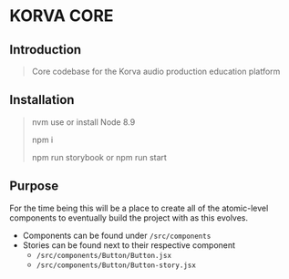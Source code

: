 # KORVA CORE

## Introduction

> Core codebase for the Korva audio production education platform

## Installation

> nvm use or install Node 8.9
>
> npm i
>
> npm run storybook or npm run start

## Purpose

For the time being this will be a place to create all of the atomic-level components to eventually build the project with as this evolves.

- Components can be found under `/src/components`
- Stories can be found next to their respective component
  - `/src/components/Button/Button.jsx`
  - `/src/components/Button/Button-story.jsx`
